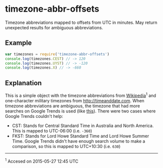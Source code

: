 # timezone-abbr-offsets

Timezone abbreviations mapped to offsets from UTC in minutes. May return unexpected results for ambiguous abbreviations.

## Example

```js
var timezones = require('timezone-abbr-offsets')
console.log(timezones.CEST) // -> 120
console.log(timezones.UYST) // -> -120
console.log(timezones.X) // -> -660
```

## Explanation

This is a simple object with the timezone abbreviations from [Wikipedia](http://en.wikipedia.org/wiki/List_of_time_zone_abbreviations)<sup>1</sup> and one-character military timezones from http://timeanddate.com. When timezone abbreviations are ambiguous, the timezone that had more searches on Google Trends is used (like [this](http://www.google.com/trends/explore#q=bangladesh%20standard%20time%2C%20bougainville%20standard%20time%2C%20british%20summer%20time&cmpt=q&tz=)). There were two cases where Google Trends couldn't help:

 - CST: Stands for Central Standard Time in Australia and North America. This is mapped to UTC-06:00 (i.e. `-360`)
 - FKST: Stands for Lord Howe Standard Time and Lord Howe Summer Time. Google Trends didn't have enough search volume to make a comparison, so this is mapped to UTC+10:30 (i.e. `630`)

- - -
<sup>1</sup> Accesed on 2015-05-27 12:45 UTC
